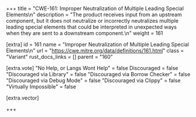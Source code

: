 +++
title = "CWE-161: Improper Neutralization of Multiple Leading Special Elements\n"
description = "The product receives input from an upstream component, but it does not neutralize or incorrectly neutralizes multiple leading special elements that could be interpreted in unexpected ways when they are sent to a downstream component.\n"
weight = 161

[extra]
id = 161
name = "Improper Neutralization of Multiple Leading Special Elements\n"
url = "https://cwe.mitre.org/data/definitions/161.html"
class = "Variant"
rust_docs_links = []
parent = "160"

[extra.vote]
"No Help, or Langs Wont Help" = false
Discouraged = false
"Discouraged via Library" = false
"Discouraged via Borrow Checker" = false
"Discouraged via Debug Mode" = false
"Discouraged via Clippy" = false
"Virtually Impossible" = false

[extra.vector]

+++